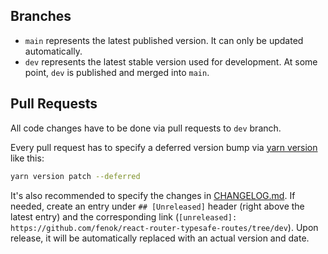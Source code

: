 ## Branches

- `main` represents the latest published version. It can only be updated automatically.
- `dev` represents the latest stable version used for development. At some point, `dev` is published and merged into `main`.

## Pull Requests

All code changes have to be done via pull requests to `dev` branch.

Every pull request has to specify a deferred version bump via [yarn version](https://yarnpkg.com/cli/version) like this:

```bash
yarn version patch --deferred
```

It's also recommended to specify the changes in [CHANGELOG.md](./CHANGELOG.md). If needed, create an entry under `## [Unreleased]` header (right above the latest entry) and the corresponding link (`[unreleased]: https://github.com/fenok/react-router-typesafe-routes/tree/dev`). Upon release, it will be automatically replaced with an actual version and date.
